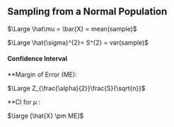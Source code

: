 
## Sampling from a Normal Population

$\Large \hat\mu = \bar{X} = mean(sample)$

$\Large \hat{\sigma}^{2}= S^{2} = var(sample)$

#### Confidence Interval

**Margin of Error (ME):

$\Large Z_{\frac{\alpha}{2}}\frac{S}{\sqrt{n}}$

**CI for $\mu$ :

$\large [\hat{X} \pm ME]$ 


